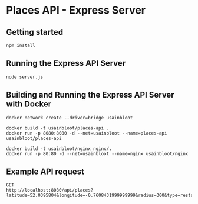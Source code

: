 # Places API - Express Server

## Getting started
```
npm install
```

## Running the Express API Server

```
node server.js
```

## Building and Running the Express API Server with Docker
```
docker network create --driver=bridge usainbloot

docker build -t usainbloot/places-api .
docker run -p 8080:8080 -d --net=usainbloot --name=places-api usainbloot/places-api

docker build -t usainbloot/nginx nginx/.
docker run -p 80:80 -d --net=usainbloot --name=nginx usainbloot/nginx

```

## Example API request

```
GET
http://localhost:8080/api/places?latitude=52.0395804&longitude=-0.7608431999999999&radius=300&type=restaurant&maxPlaces=12&minPrice=0&maxPrice=4
```
